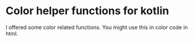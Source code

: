 # Color helper functions for kotlin

I offered some color related functions. You might use this in color code in html.
